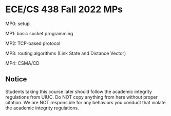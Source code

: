 # ECE/CS 438 Fall 2022 MPs
MP0: setup

MP1: basic socket programming

MP2: TCP-based protocol

MP3: routing algorithms (Link State and Distance Vector)

MP4: CSMA/CD

## Notice
Students taking this course later should follow the academic integrity regulations from UIUC. Do NOT copy anything from here without proper citation. We are NOT responsible for any behaviors you conduct that violate the academic integrity regulations.
